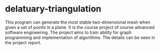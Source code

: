 # delatuary-triangulation
This program can generate the most stable two-dimensional mesh when given a set of points in a plane. It is the course project of course advanced software engineering. The project aims to train ability for graph programming and implementation of algorithms. The details can be seen in the project report.
